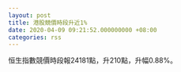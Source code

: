 ```yaml
---
layout: post
title: 港股競價時段升近1%
date: 2020-04-09 09:21:52.000000000 +08:00
categories: rss
---
```


恒生指數競價時段報24181點，升210點，升幅0.88%。
